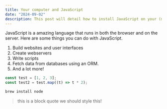 ```yaml
---
title: Your computer and JavaScript
date: "2024-09-02"
description: This post will detail how to install JavaScript on your (mac) computer.
---
```


JavaScript is a amazing language that runs in both the browser and on the server.  Here are some things you can do with JavaScript.

1. Build websites and user interfaces
2. Create webservers
3. Write scripts
4. Fetch data from databases using an ORM.
5. And a lot more!

```javascript
const test = [1, 2, 3];
const test2 = test.map((t) => t * 2);
```

```bash
brew install node
```

> this is a block quote we should style this!
